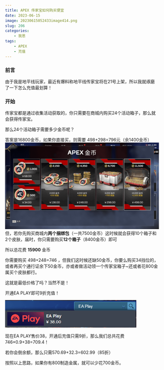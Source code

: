 ```yaml
---
title: APEX 传家宝如何购买便宜
date: 2023-06-15
image: 20230615052433image414.png
slug: 206
categories:
    - 我思
tags:
    - APEX
    - 充值
---
```

### 前言
由于我是地平线玩家，最近有爆料称地平线传家宝将在21号上架，所以我就琢磨了一下怎么充值最划算！
### 开始
传家宝都是通过收集活动获取的，你只需要在商城内购买24个活动箱子，那么就会获得传家宝。

那么24个活动箱子需要多少金币呢？

答案是16800金币，如果你直接买，则需要 498+298=796元（余1400金币）
![商城图片](20230615052433image414-1024x576.png "商城图片")
但，若你先购买商城内**两个捆绑包**（一共7500金币）这时候就会获得10个箱子和2个皮肤，届时，你只需要购买**12个箱子**（8400金币）即可

所以总花费 **15900** 金币

你需要购买 498+248=746 ，但我们这时候还缺50金币，你要么购买34挡位的，或者再买个通行证余下50金币，亦或者做活动领一个传家宝箱子~还或者花800金属买个皮肤都行。

这就是最低价格了吗？当然不是！

开通EA PLAY即可9折充值！

![EA Play](updata20240510042707.png "EA Play")

现在EA PLAY售价38，开通后充值只需9折，那么我们总共花费 746×0.9+38=709.4！

若你会倒余额，那么只需570.69+32.3=602.99（85折）

按照以上思路，如果你有800制造金属，就可以少花700金币。
